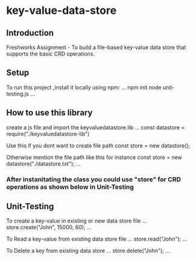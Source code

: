 # key-value-data-store

## Introduction

Freshworks Assignment - To build a file-based key-value data store that supports the basic CRD operations.

## Setup

To run this project ,install it locally using npm:
...
npm init
node unit-testing.js
...

## How to use this library

create a js file and import the keyvaluedatastore.lib
...
const datastore = require("./keyvaluedatastore-lib")

Use this if you dont want to create file path
const store = new datastore();

Otherwise mention the file path like this for instance
const store = new datastore("./datastore.txt");
...

### After instanitating the class you could use "store" for CRD operations as shown below in Unit-Testing

## Unit-Testing

To create a key-value in existing or new data store file
...
store.create("John", 15000, 60);
...

To Read a key-value from existing data store file
...
store.read("John");
...

To Delete a key from existing data store
...
store.delete("John");
...

